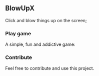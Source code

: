 ﻿## BlowUpX

Click and blow things up on the screen;

### Play game

A simple, fun and addictive game:

### Contribute

Feel free to contribute and use this project.
